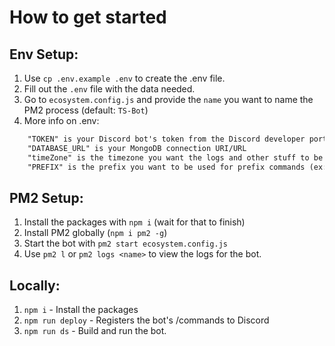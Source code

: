 # How to get started


## Env Setup: 
1. Use `cp .env.example .env` to create the .env file.
2. Fill out the `.env` file with the data needed. 
3. Go to `ecosystem.config.js` and provide the `name` you want to name the PM2 process (default: `TS-Bot`)
4. More info on .env: 
```txt
    "TOKEN" is your Discord bot's token from the Discord developer portal (here: https://discord.com/developers/applications)
    "DATABASE_URL" is your MongoDB connection URI/URL
    "timeZone" is the timezone you want the logs and other stuff to be in when posting to the console, etc. (full list here: https://en.wikipedia.org/wiki/List_of_tz_database_time_zones#List)
    "PREFIX" is the prefix you want to be used for prefix commands (ex: `!ping`)
```

## PM2 Setup: 
1. Install the packages with `npm i` (wait for that to finish)
2. Install PM2 globally (`npm i pm2 -g`)
3. Start the bot with `pm2 start ecosystem.config.js`
4. Use `pm2 l` or `pm2 logs <name>` to view the logs for the bot. 


## Locally: 
1. `npm i` - Install the packages
2. `npm run deploy` - Registers the bot's /commands to Discord
3. `npm run ds` - Build and run the bot. 